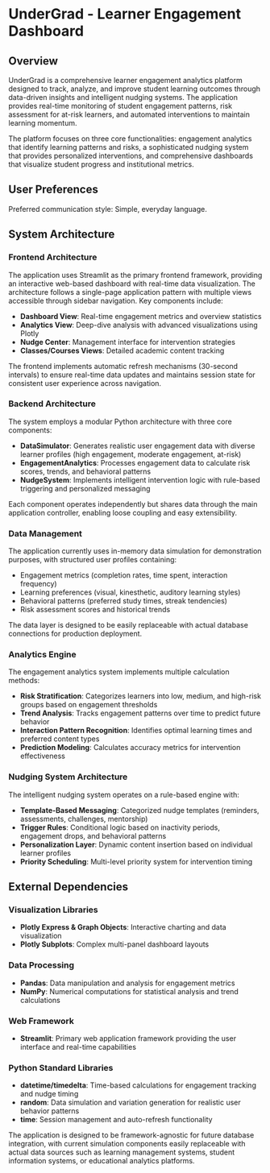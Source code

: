 # UnderGrad - Learner Engagement Dashboard

## Overview

UnderGrad is a comprehensive learner engagement analytics platform designed to track, analyze, and improve student learning outcomes through data-driven insights and intelligent nudging systems. The application provides real-time monitoring of student engagement patterns, risk assessment for at-risk learners, and automated interventions to maintain learning momentum.

The platform focuses on three core functionalities: engagement analytics that identify learning patterns and risks, a sophisticated nudging system that provides personalized interventions, and comprehensive dashboards that visualize student progress and institutional metrics.

## User Preferences

Preferred communication style: Simple, everyday language.

## System Architecture

### Frontend Architecture
The application uses Streamlit as the primary frontend framework, providing an interactive web-based dashboard with real-time data visualization. The architecture follows a single-page application pattern with multiple views accessible through sidebar navigation. Key components include:

- **Dashboard View**: Real-time engagement metrics and overview statistics
- **Analytics View**: Deep-dive analysis with advanced visualizations using Plotly
- **Nudge Center**: Management interface for intervention strategies
- **Classes/Courses Views**: Detailed academic content tracking

The frontend implements automatic refresh mechanisms (30-second intervals) to ensure real-time data updates and maintains session state for consistent user experience across navigation.

### Backend Architecture
The system employs a modular Python architecture with three core components:

- **DataSimulator**: Generates realistic user engagement data with diverse learner profiles (high engagement, moderate engagement, at-risk)
- **EngagementAnalytics**: Processes engagement data to calculate risk scores, trends, and behavioral patterns
- **NudgeSystem**: Implements intelligent intervention logic with rule-based triggering and personalized messaging

Each component operates independently but shares data through the main application controller, enabling loose coupling and easy extensibility.

### Data Management
The application currently uses in-memory data simulation for demonstration purposes, with structured user profiles containing:

- Engagement metrics (completion rates, time spent, interaction frequency)
- Learning preferences (visual, kinesthetic, auditory learning styles)
- Behavioral patterns (preferred study times, streak tendencies)
- Risk assessment scores and historical trends

The data layer is designed to be easily replaceable with actual database connections for production deployment.

### Analytics Engine
The engagement analytics system implements multiple calculation methods:

- **Risk Stratification**: Categorizes learners into low, medium, and high-risk groups based on engagement thresholds
- **Trend Analysis**: Tracks engagement patterns over time to predict future behavior
- **Interaction Pattern Recognition**: Identifies optimal learning times and preferred content types
- **Prediction Modeling**: Calculates accuracy metrics for intervention effectiveness

### Nudging System Architecture
The intelligent nudging system operates on a rule-based engine with:

- **Template-Based Messaging**: Categorized nudge templates (reminders, assessments, challenges, mentorship)
- **Trigger Rules**: Conditional logic based on inactivity periods, engagement drops, and behavioral patterns
- **Personalization Layer**: Dynamic content insertion based on individual learner profiles
- **Priority Scheduling**: Multi-level priority system for intervention timing

## External Dependencies

### Visualization Libraries
- **Plotly Express & Graph Objects**: Interactive charting and data visualization
- **Plotly Subplots**: Complex multi-panel dashboard layouts

### Data Processing
- **Pandas**: Data manipulation and analysis for engagement metrics
- **NumPy**: Numerical computations for statistical analysis and trend calculations

### Web Framework
- **Streamlit**: Primary web application framework providing the user interface and real-time capabilities

### Python Standard Libraries
- **datetime/timedelta**: Time-based calculations for engagement tracking and nudge timing
- **random**: Data simulation and variation generation for realistic user behavior patterns
- **time**: Session management and auto-refresh functionality

The application is designed to be framework-agnostic for future database integration, with current simulation components easily replaceable with actual data sources such as learning management systems, student information systems, or educational analytics platforms.